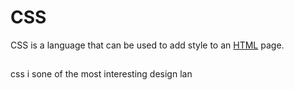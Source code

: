 # CSS







CSS is a language that can be used to add style to an [HTML](/wiki/HTML) page.



## 



css i sone of the most interesting design lan
